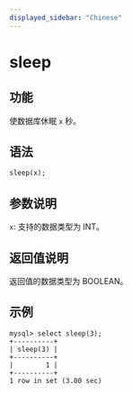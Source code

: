 ```yaml
---
displayed_sidebar: "Chinese"
---
```


# sleep

## 功能

使数据库休眠 `x` 秒。

## 语法

```Haskell
sleep(x);
```

## 参数说明

`x`: 支持的数据类型为 INT。

## 返回值说明

返回值的数据类型为 BOOLEAN。

## 示例

```Plain Text
mysql> select sleep(3);
+----------+
| sleep(3) |
+----------+
|        1 |
+----------+
1 row in set (3.00 sec)
```
